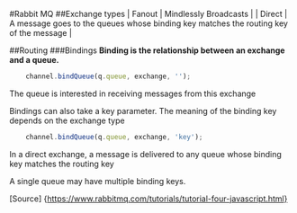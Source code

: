 #Rabbit MQ
##Exchange types
| Fanout | Mindlessly Broadcasts |
| Direct | A message goes to the queues whose binding key matches the routing key of the message |

##Routing
###Bindings
**Binding is the relationship between an exchange and a queue.**

```javascript
    channel.bindQueue(q.queue, exchange, '');
```
The queue is interested in receiving messages from this exchange

Bindings can also take a key parameter. The meaning of the binding key depends on the exchange type
```javascript
    channel.bindQueue(q.queue, exchange, 'key');
```
In a direct exchange, a message is delivered to any queue whose binding key matches the routing key

A single queue may have multiple binding keys.

[Source] {https://www.rabbitmq.com/tutorials/tutorial-four-javascript.html}

